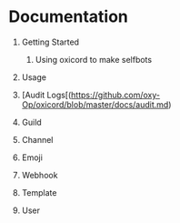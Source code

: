 # Documentation

1. Getting Started
    1. Using oxicord to make selfbots

1. Usage 

1. [Audit Logs[(https://github.com/oxy-Op/oxicord/blob/master/docs/audit.md)
1. Guild
1. Channel
1. Emoji
1. Webhook
1. Template
1. User
